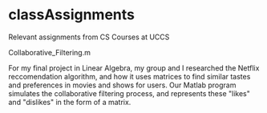 # classAssignments
Relevant assignments from CS Courses at UCCS


Collaborative_Filtering.m

  For my final project in Linear Algebra, my group and I researched the Netflix reccomendation algorithm, and how it uses matrices to find similar tastes and preferences in movies and shows for users. Our Matlab program simulates the collaborative filtering process, and represents these "likes" and "dislikes" in the form of a matrix.  
